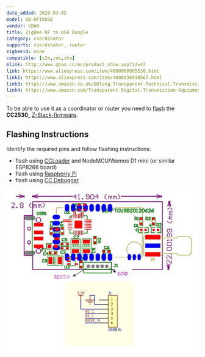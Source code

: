 ```yaml
---
date_added: 2020-03-02
model: GB-RFTOUSB
vendor: GBAN
title: ZigBee RF to USB Dongle
category: coordinator
supports: coordinator, router
zigbeeid: none
compatible: [z2m,iob,zha]
mlink: http://www.gban.cn/en/product_show.asp?id=43
link: https://www.aliexpress.com/item/4000060995530.html
link2: https://www.aliexpress.com/item/4000136938567.html
link3: https://www.amazon.co.uk/DDlong-Transparent-Technical-Transmission-Equipment/dp/B07WK5WX4R
link4: https://www.amazon.com/Transparent-Digital-Transmission-Equipment-Industrial/dp/B07YZTY11S
---
```

To be able to use it as a coordinator or router you need to [flash](flashing_ccloader) the **CC2530_** [Z-Stack-firmware](https://github.com/Koenkk/Z-Stack-firmware/).

## Flashing Instructions
Identify the required pins and follow flashing instructions:
- flash using [CCLoader](/flashing_ccloader.html) and NodeMCU/Wemos D1 mini (or similar ESP8266 board)
- flash using [Raspberry Pi](http://www.marrold.co.uk/2019/12/flashing-cc2530-cc2591-zigbee-module.html)
- flash using [CC Debugger](http://ptvo.info/how-to-select-and-flash-cc2530-144/) 

![Pinout](/assets/images/devices/coordinator_GB-RFTOUSB_pinout.jpg)
